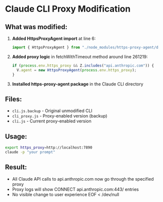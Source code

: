 # Claude CLI Proxy Modification

## What was modified:
1. **Added HttpsProxyAgent import** at line 6:
   ```javascript
   import { HttpsProxyAgent } from "./node_modules/https-proxy-agent/dist/index.js";
   ```

2. **Added proxy logic** in fetchWithTimeout method around line 261219:
   ```javascript
   if (process.env.https_proxy && Z.includes("api.anthropic.com")) {
     V.agent = new HttpsProxyAgent(process.env.https_proxy);
   }
   ```

3. **Installed https-proxy-agent package** in the Claude CLI directory

## Files:
- `cli.js.backup` - Original unmodified CLI
- `cli_proxy.js` - Proxy-enabled version (backup)
- `cli.js` - Current proxy-enabled version

## Usage:
```bash
export https_proxy=http://localhost:7890
claude -p "your prompt"
```

## Result:
- All Claude API calls to api.anthropic.com now go through the specified proxy
- Proxy logs will show CONNECT api.anthropic.com:443/ entries
- No visible change to user experience
EOF < /dev/null

